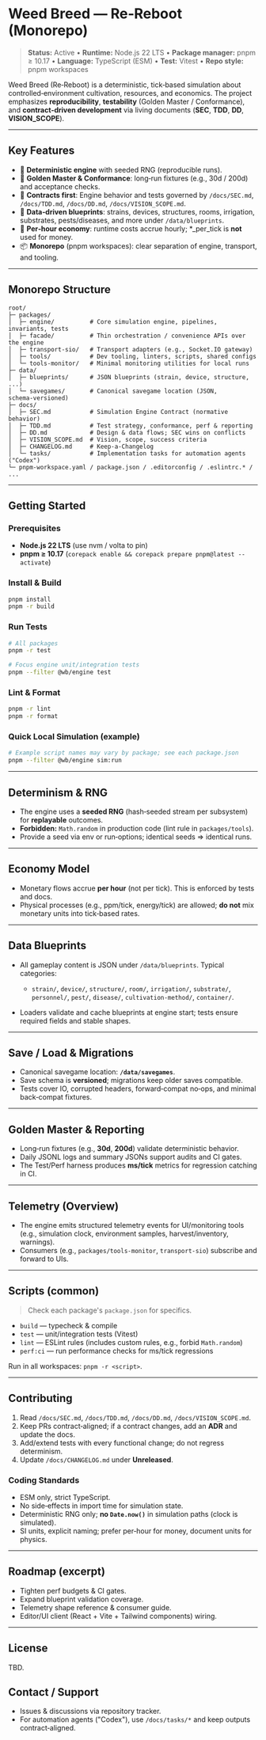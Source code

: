 # Weed Breed — Re‑Reboot (Monorepo)

> **Status:** Active • **Runtime:** Node.js 22 LTS • **Package manager:** pnpm ≥ 10.17 • **Language:** TypeScript (ESM) • **Test:** Vitest • **Repo style:** pnpm workspaces

Weed Breed (Re‑Reboot) is a deterministic, tick‑based simulation about controlled‑environment cultivation, resources, and economics. The project emphasizes **reproducibility**, **testability** (Golden Master / Conformance), and **contract‑driven development** via living documents (**SEC**, **TDD**, **DD**, **VISION_SCOPE**).

---

## Key Features

* 🔁 **Deterministic engine** with seeded RNG (reproducible runs).
* 🧪 **Golden Master & Conformance**: long‑run fixtures (e.g., 30d / 200d) and acceptance checks.
* 🧱 **Contracts first**: Engine behavior and tests governed by `/docs/SEC.md`, `/docs/TDD.md`, `/docs/DD.md`, `/docs/VISION_SCOPE.md`.
* 🧩 **Data‑driven blueprints**: strains, devices, structures, rooms, irrigation, substrates, pests/diseases, and more under `/data/blueprints`.
* 💸 **Per‑hour economy**: runtime costs accrue hourly; *_per_tick is **not** used for money.
* 📦 **Monorepo** (pnpm workspaces): clear separation of engine, transport, and tooling.

---

## Monorepo Structure

```
root/
├─ packages/
│  ├─ engine/          # Core simulation engine, pipelines, invariants, tests
│  ├─ facade/          # Thin orchestration / convenience APIs over the engine
│  ├─ transport-sio/   # Transport adapters (e.g., Socket.IO gateway)
│  ├─ tools/           # Dev tooling, linters, scripts, shared configs
│  └─ tools-monitor/   # Minimal monitoring utilities for local runs
├─ data/
│  ├─ blueprints/      # JSON blueprints (strain, device, structure, ...)
│  └─ savegames/       # Canonical savegame location (JSON, schema‑versioned)
├─ docs/
│  ├─ SEC.md           # Simulation Engine Contract (normative behavior)
│  ├─ TDD.md           # Test strategy, conformance, perf & reporting
│  ├─ DD.md            # Design & data flows; SEC wins on conflicts
│  ├─ VISION_SCOPE.md  # Vision, scope, success criteria
│  ├─ CHANGELOG.md     # Keep‑a‑Changelog
│  └─ tasks/           # Implementation tasks for automation agents ("Codex")
└─ pnpm‑workspace.yaml / package.json / .editorconfig / .eslintrc.* / ...
```

---

## Getting Started

### Prerequisites

* **Node.js 22 LTS** (use nvm / volta to pin)
* **pnpm ≥ 10.17** (`corepack enable && corepack prepare pnpm@latest --activate`)

### Install & Build

```sh
pnpm install
pnpm -r build
```

### Run Tests

```sh
# All packages
pnpm -r test

# Focus engine unit/integration tests
pnpm --filter @wb/engine test
```

### Lint & Format

```sh
pnpm -r lint
pnpm -r format
```

### Quick Local Simulation (example)

```sh
# Example script names may vary by package; see each package.json
pnpm --filter @wb/engine sim:run
```

---

## Determinism & RNG

* The engine uses a **seeded RNG** (hash‑seeded stream per subsystem) for **replayable** outcomes.
* **Forbidden:** `Math.random` in production code (lint rule in `packages/tools`).
* Provide a seed via env or run‑options; identical seeds ⇒ identical runs.

---

## Economy Model

* Monetary flows accrue **per hour** (not per tick). This is enforced by tests and docs.
* Physical processes (e.g., ppm/tick, energy/tick) are allowed; **do not** mix monetary units into tick‑based rates.

---

## Data Blueprints

* All gameplay content is JSON under `/data/blueprints`. Typical categories:

  * `strain/`, `device/`, `structure/`, `room/`, `irrigation/`, `substrate/`, `personnel/`, `pest/`, `disease/`, `cultivation-method/`, `container/`.
* Loaders validate and cache blueprints at engine start; tests ensure required fields and stable shapes.

---

## Save / Load & Migrations

* Canonical savegame location: **`/data/savegames`**.
* Save schema is **versioned**; migrations keep older saves compatible.
* Tests cover IO, corrupted headers, forward‑compat no‑ops, and minimal back‑compat fixtures.

---

## Golden Master & Reporting

* Long‑run fixtures (e.g., **30d**, **200d**) validate deterministic behavior.
* Daily JSONL logs and summary JSONs support audits and CI gates.
* The Test/Perf harness produces **ms/tick** metrics for regression catching in CI.

---

## Telemetry (Overview)

* The engine emits structured telemetry events for UI/monitoring tools (e.g., simulation clock, environment samples, harvest/inventory, warnings).
* Consumers (e.g., `packages/tools-monitor`, `transport-sio`) subscribe and forward to UIs.

---

## Scripts (common)

> Check each package's `package.json` for specifics.

* `build` — typecheck & compile
* `test` — unit/integration tests (Vitest)
* `lint` — ESLint rules (includes custom rules, e.g., forbid `Math.random`)
* `perf:ci` — run performance checks for ms/tick regressions

Run in all workspaces: `pnpm -r <script>`.

---

## Contributing

1. Read `/docs/SEC.md`, `/docs/TDD.md`, `/docs/DD.md`, `/docs/VISION_SCOPE.md`.
2. Keep PRs contract‑aligned; if a contract changes, add an **ADR** and update the docs.
3. Add/extend tests with every functional change; do not regress determinism.
4. Update `/docs/CHANGELOG.md` under **Unreleased**.

### Coding Standards

* ESM only, strict TypeScript.
* No side‑effects in import time for simulation state.
* Deterministic RNG only; **no `Date.now()`** in simulation paths (clock is simulated).
* SI units, explicit naming; prefer per‑hour for money, document units for physics.

---

## Roadmap (excerpt)

* Tighten perf budgets & CI gates.
* Expand blueprint validation coverage.
* Telemetry shape reference & consumer guide.
* Editor/UI client (React + Vite + Tailwind components) wiring.

---

## License

TBD.

## Contact / Support

* Issues & discussions via repository tracker.
* For automation agents ("Codex"), use `/docs/tasks/*` and keep outputs contract‑aligned.
